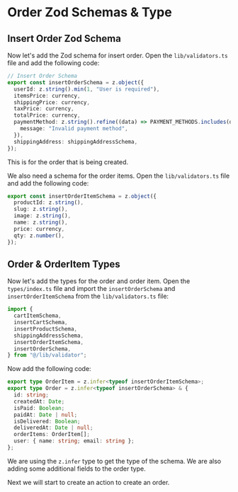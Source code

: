 # Order Zod Schemas & Type

## Insert Order Zod Schema

Now let's add the Zod schema for insert order. Open the `lib/validators.ts` file and add the following code:

```typescript
// Insert Order Schema
export const insertOrderSchema = z.object({
  userId: z.string().min(1, "User is required"),
  itemsPrice: currency,
  shippingPrice: currency,
  taxPrice: currency,
  totalPrice: currency,
  paymentMethod: z.string().refine((data) => PAYMENT_METHODS.includes(data), {
    message: "Invalid payment method",
  }),
  shippingAddress: shippingAddressSchema,
});
```

This is for the order that is being created.

We also need a schema for the order items. Open the `lib/validators.ts` file and add the following code:

```typescript
export const insertOrderItemSchema = z.object({
  productId: z.string(),
  slug: z.string(),
  image: z.string(),
  name: z.string(),
  price: currency,
  qty: z.number(),
});
```

## Order & OrderItem Types

Now let's add the types for the order and order item. Open the `types/index.ts` file and import the `insertOrderSchema` and `insertOrderItemSchema` from the `lib/validators.ts` file:

```typescript
import {
  cartItemSchema,
  insertCartSchema,
  insertProductSchema,
  shippingAddressSchema,
  insertOrderItemSchema,
  insertOrderSchema,
} from "@/lib/validator";
```

Now add the following code:

```typescript
export type OrderItem = z.infer<typeof insertOrderItemSchema>;
export type Order = z.infer<typeof insertOrderSchema> & {
  id: string;
  createdAt: Date;
  isPaid: Boolean;
  paidAt: Date | null;
  isDelivered: Boolean;
  deliveredAt: Date | null;
  orderItems: OrderItem[];
  user: { name: string; email: string };
};
```

We are using the `z.infer` type to get the type of the schema. We are also adding some additional fields to the order type.

Next we will start to create an action to create an order.
